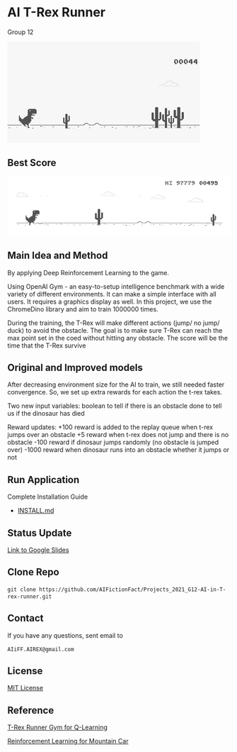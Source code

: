 # AI T-Rex Runner

Group 12

![](.FILES/LOGO.png)

## Best Score

![](.FILES/BEST-SCORE.png)

## Main Idea and Method

By applying Deep Reinforcement Learning to the game.

Using OpenAI Gym - an easy-to-setup intelligence benchmark with a wide variety of different environments. It can make a simple interface with all users. It requires a graphics display as well. In this project, we use the ChromeDino library and aim to train 1000000 times. 

During the training, the T-Rex will make different actions (jump/ no jump/ duck) to avoid the obstacle. The goal is to make sure T-Rex can reach the max point set in the coed without hitting any obstacle. The score will be the time that the T-Rex survive

## Original and Improved models

After decreasing environment size for the AI to train, we still needed faster convergence. So, we set up extra rewards for each action the t-rex takes.

Two new input variables:
boolean to tell if there is an obstacle
done to tell us if the dinosaur has died

Reward updates:
+100 reward is added to the replay queue when t-rex jumps over an obstacle
+5 reward when t-rex does not jump and there is no obstacle
-100 reward if dinosaur jumps randomly (no obstacle is jumped over)
-1000 reward when dinosaur runs into an obstacle whether it jumps or not

## Run Application

Complete Installation Guide
- [INSTALL.md](INSTALL.md)

## Status Update

[Link to Google Slides](https://docs.google.com/presentation/d/1yOmbdMKvYfRc3cbZBhmAUroexrwRaavnGbD6f3xCVzE/edit?usp=sharing)

## Clone Repo

```shell
git clone https://github.com/AIFictionFact/Projects_2021_G12-AI-in-T-rex-runner.git
```

## Contact

If you have any questions, sent email to

```shell
AIiFF.AIREX@gmail.com
```

## License

[MIT License](LICENSE)

## Reference

[T-Rex Runner Gym for Q-Learning](https://github.com/elvisyjlin/gym-chrome-dino)

[Reinforcement Learning for Mountain Car](https://geektutu.com/post/tensorflow2-gym-dqn.html)

